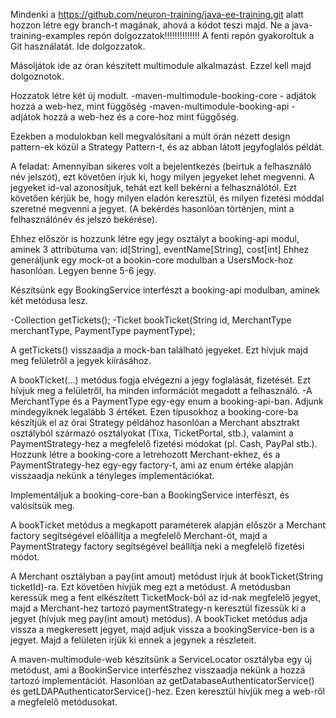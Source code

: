 ﻿Mindenki a https://github.com/neuron-training/java-ee-training.git alatt hozzon létre egy branch-t magának, ahová a kódot teszi majd.
Ne a java-training-examples repón dolgozzatok!!!!!!!!!!!!!! A fenti repón gyakoroltuk a Git használatát. Ide dolgozzatok.

Másoljátok ide az óran készített multimodule alkalmazást. Ezzel kell majd dolgoznotok.

Hozzatok létre két új modult.
-maven-multimodule-booking-core - adjátok hozzá a web-hez, mint függőség
-maven-multimodule-booking-api - adjátok hozzá a web-hez és a core-hoz mint függőség.

Ezekben a modulokban kell megvalósítani a múlt órán nézett design pattern-ek közül a Strategy Pattern-t, és az abban látott jegyfoglalós példát.

A feladat:
Amennyiban sikeres volt a bejelentkezés (beírtuk a felhasználó név jelszót), ezt követően írjuk ki, hogy milyen jegyeket lehet megvenni.
A jegyeket id-val azonosítjuk, tehát ezt kell bekérni a felhasználótól. Ezt követően kérjük be, hogy milyen eladón keresztül, és milyen fizetési móddal szeretné megvenni a jegyet. (A bekérdés hasonlóan történjen, mint a felhasználónév és jelszó bekérése).

Ehhez először is hozzunk létre egy jegy osztályt a booking-api modul, aminek 3 attribútuma van: id[String], eventName[String], cost[int]
Ehhez generáljunk egy mock-ot a bookin-core modulban a UsersMock-hoz hasonlóan. Legyen benne 5-6 jegy. 

Készítsünk egy BookingService interfészt a booking-api modulban, aminek két metódusa lesz.

-Collection<Ticket> getTickets();
-Ticket bookTicket(String id, MerchantType merchantType, PaymentType paymentType);

A getTickets() visszaadja a mock-ban található jegyeket. Ezt hívjuk majd meg felületről a jegyek kiírásához.

A bookTicket(...) metódus fogja elvégezni a jegy foglalását, fizetését. Ezt hívjuk meg a felületről, ha minden információt megadott a felhasználó.
-A MerchantType és a PaymentType egy-egy enum a booking-api-ban. Adjunk mindegyiknek legalább 3 értéket.
Ezen típusokhoz a booking-core-ba készítjük el az órai Strategy példához hasonlóan a Merchant absztrakt osztályból származó osztályokat (Tixa, TicketPortal, stb.), valamint a PaymentStrategy-hez  a megfelelő fizetési módokat (pl. Cash, PayPal stb.).
Hozzunk létre a booking-core a letrehozott Merchant-ekhez, és a PaymentStrategy-hez egy-egy factory-t, ami az enum értéke alapján visszaadja nekünk a tényleges implementációkat.

Implementáljuk a booking-core-ban a BookingService interfészt, és valósítsük meg.

A bookTicket metódus a megkapott paraméterek alapján először a Merchant factory segítségével előállítja a megfelelő Merchant-öt, majd a PaymentStrategy factory segítségével beállítja neki a megfelelő fizetési módot.

A Merchant osztályban a pay(int amout) metódust írjuk át bookTicket(String ticketId)-ra. Ezt követően hívjük meg ezt a metódust.
A metódusban keressük meg a fent elkészített TicketMock-ból az id-nak megfelelő jegyet, majd a Merchant-hez tartozó paymentStrategy-n keresztül fizessük ki a jegyet (hívjuk meg pay(int amout) metódus). A bookTicket metódus adja vissza a megkeresett jegyet, majd adjuk vissza a bookingService-ben is a jegyet. Majd a felületen írjük ki ennek a jegynek a részleteit.

A maven-multimodule-web készítsünk a ServiceLocator osztályba egy új metódust, ami a BookinService interfészhez visszaadja nekünk a hozzá tartozó implementációt. Hasonlóan az getDatabaseAuthenticatorService() és getLDAPAuthenticatorService()-hez. Ezen keresztül hívjük meg a web-ről a megfelelő metódusokat.
